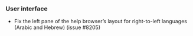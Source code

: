 ### User interface
   * Fix the left pane of the help browser’s layout for right-to-left languages (Arabic and Hebrew) (issue #8205)
